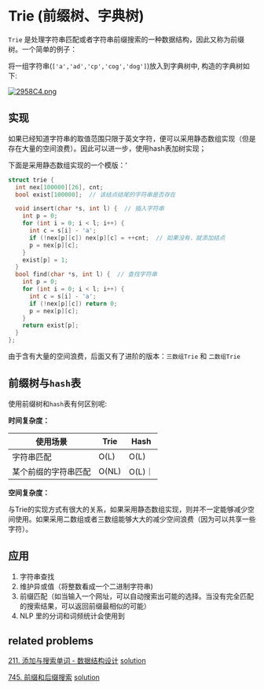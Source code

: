 # Trie (前缀树、字典树)

`Trie` 是处理字符串匹配或者字符串前缀搜索的一种数据结构，因此又称为前缀树。一个简单的例子：

将一组字符串(`['a','ad','cp','cog','dog']`)放入到字典树中, 构造的字典树如下:

[![2958C4.png](https://z3.ax1x.com/2021/05/26/2958C4.png)](https://imgtu.com/i/2958C4)

## 实现

如果已经知道字符串的取值范围只限于英文字符，便可以采用静态数组实现（但是存在大量的空间浪费）。因此可以进一步，使用hash表加树实现；

下面是采用静态数组实现的一个模版：‘

```c++
struct trie {
  int nex[100000][26], cnt;
  bool exist[100000];  // 该结点结尾的字符串是否存在

  void insert(char *s, int l) {  // 插入字符串
    int p = 0;
    for (int i = 0; i < l; i++) {
      int c = s[i] - 'a';
      if (!nex[p][c]) nex[p][c] = ++cnt;  // 如果没有，就添加结点
      p = nex[p][c];
    }
    exist[p] = 1;
  }
  bool find(char *s, int l) {  // 查找字符串
    int p = 0;
    for (int i = 0; i < l; i++) {
      int c = s[i] - 'a';
      if (!nex[p][c]) return 0;
      p = nex[p][c];
    }
    return exist[p];
  }
};
```

由于含有大量的空间浪费，后面又有了进阶的版本：`三数组Trie` 和 `二数组Trie`

## 前缀树与`hash`表
使用前缀树和`hash`表有何区别呢:

**时间复杂度：**

|使用场景|Trie|Hash|
|---|---|---|
|字符串匹配|O(L)|O(L)|
|某个前缀的字符串匹配|O(NL)|O(L)｜

**空间复杂度：**

与Trie的实现方式有很大的关系，如果采用静态数组实现，则并不一定能够减少空间使用。如果采用二数组或者三数组能够大大的减少空间浪费（因为可以共享一些字符）。

## 应用

1. 字符串查找
2. 维护异或值（将整数看成一个二进制字符串)
3. 前缀匹配（如当输入一个网址，可以自动搜索出可能的选择。当没有完全匹配的搜索结果，可以返回前缀最相似的可能）
4. NLP 里的分词和词频统计会使用到
## related problems



[211. 添加与搜索单词 - 数据结构设计](https://leetcode-cn.com/problems/design-add-and-search-words-data-structure/) [solution](word_dictionary.cpp)

[745. 前缀和后缀搜索](https://leetcode-cn.com/problems/prefix-and-suffix-search/) [solution](prefix_and_suffix_search.cpp)